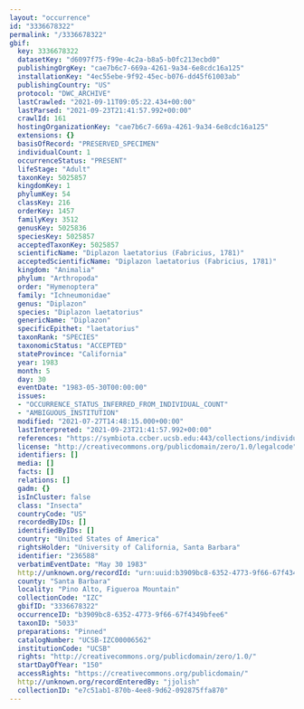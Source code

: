 ```yaml
---
layout: "occurrence"
id: "3336678322"
permalink: "/3336678322"
gbif:
  key: 3336678322
  datasetKey: "d6097f75-f99e-4c2a-b8a5-b0fc213ecbd0"
  publishingOrgKey: "cae7b6c7-669a-4261-9a34-6e8cdc16a125"
  installationKey: "4ec55ebe-9f92-45ec-b076-dd45f61003ab"
  publishingCountry: "US"
  protocol: "DWC_ARCHIVE"
  lastCrawled: "2021-09-11T09:05:22.434+00:00"
  lastParsed: "2021-09-23T21:41:57.992+00:00"
  crawlId: 161
  hostingOrganizationKey: "cae7b6c7-669a-4261-9a34-6e8cdc16a125"
  extensions: {}
  basisOfRecord: "PRESERVED_SPECIMEN"
  individualCount: 1
  occurrenceStatus: "PRESENT"
  lifeStage: "Adult"
  taxonKey: 5025857
  kingdomKey: 1
  phylumKey: 54
  classKey: 216
  orderKey: 1457
  familyKey: 3512
  genusKey: 5025836
  speciesKey: 5025857
  acceptedTaxonKey: 5025857
  scientificName: "Diplazon laetatorius (Fabricius, 1781)"
  acceptedScientificName: "Diplazon laetatorius (Fabricius, 1781)"
  kingdom: "Animalia"
  phylum: "Arthropoda"
  order: "Hymenoptera"
  family: "Ichneumonidae"
  genus: "Diplazon"
  species: "Diplazon laetatorius"
  genericName: "Diplazon"
  specificEpithet: "laetatorius"
  taxonRank: "SPECIES"
  taxonomicStatus: "ACCEPTED"
  stateProvince: "California"
  year: 1983
  month: 5
  day: 30
  eventDate: "1983-05-30T00:00:00"
  issues:
  - "OCCURRENCE_STATUS_INFERRED_FROM_INDIVIDUAL_COUNT"
  - "AMBIGUOUS_INSTITUTION"
  modified: "2021-07-27T14:48:15.000+00:00"
  lastInterpreted: "2021-09-23T21:41:57.992+00:00"
  references: "https://symbiota.ccber.ucsb.edu:443/collections/individual/index.php?occid=236588"
  license: "http://creativecommons.org/publicdomain/zero/1.0/legalcode"
  identifiers: []
  media: []
  facts: []
  relations: []
  gadm: {}
  isInCluster: false
  class: "Insecta"
  countryCode: "US"
  recordedByIDs: []
  identifiedByIDs: []
  country: "United States of America"
  rightsHolder: "University of California, Santa Barbara"
  identifier: "236588"
  verbatimEventDate: "May 30 1983"
  http://unknown.org/recordId: "urn:uuid:b3909bc8-6352-4773-9f66-67f4349bfee6"
  county: "Santa Barbara"
  locality: "Pino Alto, Figueroa Mountain"
  collectionCode: "IZC"
  gbifID: "3336678322"
  occurrenceID: "b3909bc8-6352-4773-9f66-67f4349bfee6"
  taxonID: "5033"
  preparations: "Pinned"
  catalogNumber: "UCSB-IZC00006562"
  institutionCode: "UCSB"
  rights: "http://creativecommons.org/publicdomain/zero/1.0/"
  startDayOfYear: "150"
  accessRights: "https://creativecommons.org/publicdomain/"
  http://unknown.org/recordEnteredBy: "jjolish"
  collectionID: "e7c51ab1-870b-4ee8-9d62-092875ffa870"
---
```


